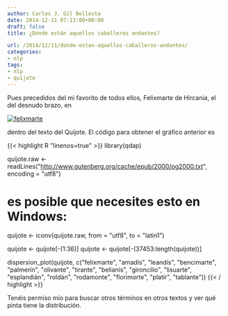 ```yaml
---
author: Carlos J. Gil Bellosta
date: 2014-12-11 07:13:00+00:00
draft: false
title: ¿Dónde están aquellos caballeros andantes?

url: /2014/12/11/donde-estan-aquellos-caballeros-andantes/
categories:
- nlp
tags:
- nlp
- quijote
---
```


Pues precedidos del mi favorito de todos ellos, Felixmarte de Hircania, el del desnudo brazo, en

[![felixmarte](/wp-uploads/2014/12/felixmarte.png)
](/wp-uploads/2014/12/felixmarte.png)

dentro del texto del Quijote. El código para obtener el gráfico anterior es

{{< highlight R "linenos=true" >}}
library(qdap)

quijote.raw <- readLines("http://www.gutenberg.org/cache/epub/2000/pg2000.txt",
    encoding = "utf8")

# es posible que necesites esto en Windows:
quijote <- iconv(quijote.raw, from = "utf8", to = "latin1")

quijote <- quijote[-(1:36)]
quijote <- quijote[-(37453:length(quijote))]

dispersion_plot(quijote, c("felixmarte", "amadís",
    "leandís", "bencimarte", "palmerín",
    "olivante", "tirante", "belianís",
    "gironcilio", "lisuarte", "esplandián",
    "roldán", "rodamonte", "florimorte", "platir",                            "tablante"))
{{< / highlight >}}

Tenéis permiso mío para buscar otros términos en otros textos y ver qué pinta tiene la distribución.
